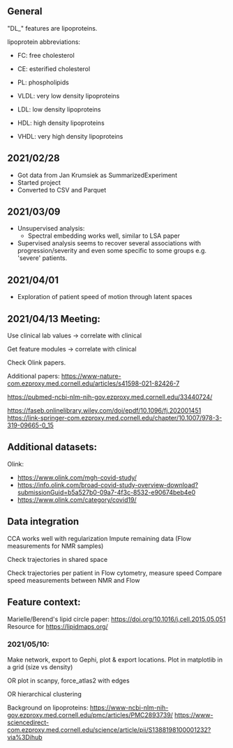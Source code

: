 
## General

"DL_" features are lipoproteins.


lipoprotein abbreviations:
 - FC: free cholesterol
 - CE: esterified cholesterol
 - PL: phospholipids

 - VLDL: very low density lipoproteins
 - LDL: low density lipoproteins
 - HDL: high density lipoproteins
 - VHDL: very high density lipoproteins


## 2021/02/28
 - Got data from Jan Krumsiek as SummarizedExperiment
 - Started project
 - Converted to CSV and Parquet

## 2021/03/09
 - Unsupervised analysis:
   - Spectral embedding works well, similar to LSA paper
 - Supervised analysis seems to recover several associations with progression/severity and even some specific to some groups e.g. 'severe' patients.

## 2021/04/01
 - Exploration of patient speed of motion through latent spaces


## 2021/04/13 Meeting:

Use clinical lab values -> correlate with clinical

Get feature modules -> correlate with clinical


Check Olink papers.

Additional papers:
https://www-nature-com.ezproxy.med.cornell.edu/articles/s41598-021-82426-7

https://pubmed-ncbi-nlm-nih-gov.ezproxy.med.cornell.edu/33440724/

https://faseb.onlinelibrary.wiley.com/doi/epdf/10.1096/fj.202001451
https://link-springer-com.ezproxy.med.cornell.edu/chapter/10.1007/978-3-319-09665-0_15


## Additional datasets:

Olink:
 - https://www.olink.com/mgh-covid-study/
 - https://info.olink.com/broad-covid-study-overview-download?submissionGuid=b5a527b0-09a7-4f3c-8532-e90674beb4e0
 - https://www.olink.com/category/covid19/



## Data integration

CCA works well with regularization
Impute remaining data (Flow measurements for NMR samples)

Check trajectories in shared space

Check trajectories per patient in Flow cytometry, measure speed
Compare speed measurements between NMR and Flow


## Feature context:
Marielle/Berend's lipid circle paper: https://doi.org/10.1016/j.cell.2015.05.051
Resource for 
https://lipidmaps.org/


### 2021/05/10:
Make network, export to Gephi, plot & export locations.
	Plot in matplotlib in a grid (size vs density)

OR plot in scanpy, force_atlas2 with edges

OR hierarchical clustering


Background on lipoproteins:
https://www-ncbi-nlm-nih-gov.ezproxy.med.cornell.edu/pmc/articles/PMC2893739/
https://www-sciencedirect-com.ezproxy.med.cornell.edu/science/article/pii/S1388198100001232?via%3Dihub
